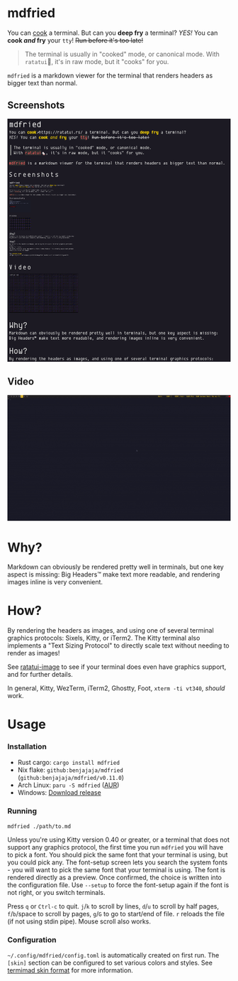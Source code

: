 # mdfried

You can [cook](https://ratatui.rs/) a terminal. But can you **deep fry** a terminal?
*YES!* You can **cook *and* fry** your `tty`! ~~Run before it's too late!~~

> The terminal is usually in "cooked" mode, or canonical mode.
> With `ratatui`🐁, it's in raw mode, but it "cooks" for you.

`mdfried` is a markdown viewer for the terminal that renders headers as bigger text than normal.

## Screenshots

![Screenshot](./assets/screenshot_1.png)

## Video

![Screenshot](./assets/demo.gif)

# Why?

Markdown can obviously be rendered pretty well in terminals, but one key aspect is missing: 
Big Headers™ make text more readable, and rendering images inline is very convenient.

# How?

By rendering the headers as images, and using one of several terminal graphics protocols: Sixels,
Kitty, or iTerm2.
The Kitty terminal also implements a "Text Sizing Protocol" to directly scale text without needing to render as images!

See [ratatui-image](https://github.com/benjajaja/ratatui-image?tab=readme-ov-file#compatibility-matrix)
to see if your terminal does even have graphics support, and for further details.

In general, Kitty, WezTerm, iTerm2, Ghostty, Foot, `xterm -ti vt340`, *should* work.

# Usage

### Installation

* Rust cargo: `cargo install mdfried`
* Nix flake: `github:benjajaja/mdfried` (`github:benjajaja/mdfried/v0.11.0`)
* Arch Linux: `paru -S mdfried` ([AUR](https://aur.archlinux.org/packages/mdfried))
* Windows: [Download release](https://github.com/benjajaja/mdfried/releases/latest)

### Running

```
mdfried ./path/to.md
```

Unless you're using Kitty version 0.40 or greater, or a terminal that does not support any graphics protocol, the first time you run `mdfried` you will have to pick a font.
You should pick the same font that your terminal is using, but you could pick any.
The font-setup screen lets you search the system fonts - you will want to pick the same font that your terminal is using.
The font is rendered directly as a preview.
Once confirmed, the choice is written into the configuration file.
Use `--setup` to force the font-setup again if the font is not right, or you switch terminals.

Press `q` or `Ctrl-c` to quit. `j`/`k` to scroll by lines, `d`/`u` to scroll by half pages, `f`/`b`/space to
scroll by pages, `g`/`G` to go to start/end of file. `r` reloads the file (if not using stdin pipe).
Mouse scroll also works.

### Configuration

`~/.config/mdfried/config.toml` is automatically created on first run.
The `[skin]` section can be configured to set various colors and styles.
See [termimad skin format](https://github.com/Canop/termimad/blob/main/examples/serialize-skin/skin.hjson)
for more information.

